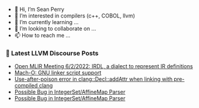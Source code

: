 - 👋 Hi, I’m Sean Perry
- 👀 I’m interested in compilers (c++, COBOL, llvm)
- 🌱 I’m currently learning ...
- 💞️ I’m looking to collaborate on ...
- 📫 How to reach me ...

<!---
s66perry/s66perry is a ✨ special ✨ repository because its `README.md` (this file) appears on your GitHub profile.
You can click the Preview link to take a look at your changes.
--->
### 📕 Latest LLVM Discourse Posts

<!-- DISCOURSE-LLVM:START -->
- [Open MLIR Meeting 6/2/2022: IRDL, a dialect to represent IR definitions](https://discourse.llvm.org/t/open-mlir-meeting-6-2-2022-irdl-a-dialect-to-represent-ir-definitions/62885#post_14)
- [Mach-O: GNU linker script support](https://discourse.llvm.org/t/mach-o-gnu-linker-script-support/62972#post_3)
- [Use-after-poison error in clang::Decl::addAttr when linking with pre-compiled clang](https://discourse.llvm.org/t/use-after-poison-error-in-clang-addattr-when-linking-with-pre-compiled-clang/62978#post_1)
- [Possible Bug in IntegerSet/AffineMap Parser](https://discourse.llvm.org/t/possible-bug-in-integerset-affinemap-parser/62975#post_5)
- [Possible Bug in IntegerSet/AffineMap Parser](https://discourse.llvm.org/t/possible-bug-in-integerset-affinemap-parser/62975#post_4)
<!-- DISCOURSE-LLVM:END -->
